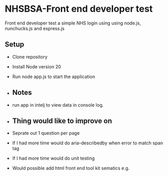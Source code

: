 # NHSBSA-Front end developer test
Front end developer test
a simple NHS login using using node.js, nunchucks.js and express.js

## Setup
- Clone repository
- Install Node version 20
- Run node app.js to start the application

- ## Notes
- run app in intelj to view data in console log.

- ## Thing would like to improve on
- Seprate out 1 question per page
- If I had more time would do aria-describedby when error to match span tag
- If I had more time would do unit testing
- Would possible add html front end tool kit sematics e.g. <div class="nhsuk-grid-row">
      <div class="nhsuk-grid-column-two-thirds">
